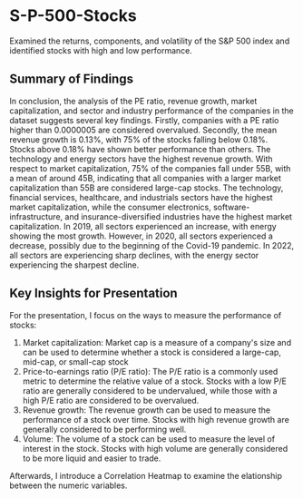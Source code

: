 # S-P-500-Stocks
Examined the returns, components, and volatility of the S&P 500 index and identified stocks with high and low performance.

## Summary of Findings

In conclusion, the analysis of the PE ratio, revenue growth, market capitalization,
and sector and industry performance of the companies in the dataset suggests several key findings.
Firstly, companies with a PE ratio higher than 0.0000005 are considered overvalued.
Secondly, the mean revenue growth is 0.13%, with 75% of the stocks falling below 0.18%.
Stocks above 0.18% have shown better performance than others.
The technology and energy sectors have the highest revenue growth.
With respect to market capitalization, 75% of the companies fall under 55B, with a mean of around 45B,
indicating that all companies with a larger market capitalization than 55B are considered large-cap stocks.
The technology, financial services, healthcare, and industrials sectors have the highest market capitalization,
while the consumer electronics, software-infrastructure, and insurance-diversified industries have the highest market capitalization.
In 2019, all sectors experienced an increase, with energy showing the most growth.
However, in 2020, all sectors experienced a decrease, possibly due to the beginning of the Covid-19 pandemic.
In 2022, all sectors are experiencing sharp declines, with the energy sector experiencing the sharpest decline.

## Key Insights for Presentation

For the presentation, I focus on the ways to measure the performance of stocks:
1. Market capitalization: Market cap is a measure of a company's size and can be used to determine
whether a stock is considered a large-cap, mid-cap, or small-cap stock
2. Price-to-earnings ratio (P/E ratio): The P/E ratio is a commonly used metric
to determine the relative value of a stock. Stocks with a low P/E ratio are generally
considered to be undervalued, while those with a high P/E ratio are considered to be overvalued.
3. Revenue growth: The revenue growth can be used to measure the performance of a stock over time.
Stocks with high revenue growth are generally considered to be performing well.
4. Volume: The volume of a stock can be used to measure the level of interest in the stock.
Stocks with high volume are generally considered to be more liquid and easier to trade.

Afterwards, I introduce a Correlation Heatmap to examine the elationship between the numeric variables.
